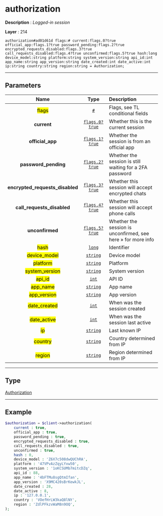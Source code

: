 # authorization

**Description** : *Logged\-in session*

**Layer** : 214

```tl
authorization#ad01d61d flags:# current:flags.0?true official_app:flags.1?true password_pending:flags.2?true encrypted_requests_disabled:flags.3?true call_requests_disabled:flags.4?true unconfirmed:flags.5?true hash:long device_model:string platform:string system_version:string api_id:int app_name:string app_version:string date_created:int date_active:int ip:string country:string region:string = Authorization;
```

---

## Parameters

| Name | Type | Description |
| :---: | :---: | :--- |
| <mark>flags</mark> | [`#`](type/#) | Flags, see TL conditional fields |
| **current** | [`flags.0?true`](type/true) | Whether this is the current session |
| **official_app** | [`flags.1?true`](type/true) | Whether the session is from an official app |
| **password_pending** | [`flags.2?true`](type/true) | Whether the session is still waiting for a 2FA password |
| **encrypted_requests_disabled** | [`flags.3?true`](type/true) | Whether this session will accept encrypted chats |
| **call_requests_disabled** | [`flags.4?true`](type/true) | Whether this session will accept phone calls |
| **unconfirmed** | [`flags.5?true`](type/true) | Whether the session is unconfirmed, see here » for more info |
| <mark>hash</mark> | [`long`](type/long) | Identifier |
| <mark>device_model</mark> | [`string`](type/string) | Device model |
| <mark>platform</mark> | [`string`](type/string) | Platform |
| <mark>system_version</mark> | [`string`](type/string) | System version |
| <mark>api_id</mark> | [`int`](type/int) | API ID |
| <mark>app_name</mark> | [`string`](type/string) | App name |
| <mark>app_version</mark> | [`string`](type/string) | App version |
| <mark>date_created</mark> | [`int`](type/int) | When was the session created |
| <mark>date_active</mark> | [`int`](type/int) | When was the session last active |
| <mark>ip</mark> | [`string`](type/string) | Last known IP |
| <mark>country</mark> | [`string`](type/string) | Country determined from IP |
| <mark>region</mark> | [`string`](type/string) | Region determined from IP |

---

## Type

[Authorization](type/Authorization)

---

## Example

```php
$authorization = $client->authorization(
	current : true,
	official_app : true,
	password_pending : true,
	encrypted_requests_disabled : true,
	call_requests_disabled : true,
	unconfirmed : true,
	hash : 0,
	device_model : 'Z6X7c508dwQUChRA',
	platform : '47VPvAzZqyLYxw50',
	system_version : '1oKCSUMb7mitcDZq',
	api_id : 88,
	app_name : '4bFTMu8sgQtmIfan',
	app_version : 'X9MC420sBrKewkJL',
	date_created : 28,
	date_active : 8,
	ip : '127.0.0.1',
	country : 'VOefHrLW3kaQ8lNY',
	region : 'ZdlPFkzvWaM8n9OQ',
);
```